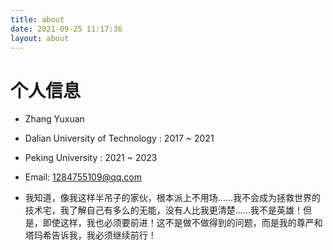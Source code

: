 ```yaml
---
title: about
date: 2021-09-25 11:17:36
layout: about
---
```


# 个人信息

* Zhang Yuxuan
* Dalian University of Technology : 2017 ~ 2021

* Peking University : 2021 ~ 2023

* Email: 1284755109@qq.com
* 我知道，像我这样半吊子的家伙，根本派上不用场……我不会成为拯救世界的技术宅，我了解自己有多么的无能，没有人比我更清楚……我不是英雄！但是，即使这样，我也必须要前进！这不是做不做得到的问题，而是我的尊严和塔玛希告诉我，我必须继续前行！

